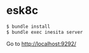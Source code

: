 # esk8c

```sh
$ bundle install
$ bundle exec inesita server
```

Go to [http://localhost:9292/](http://localhost:9292/)
